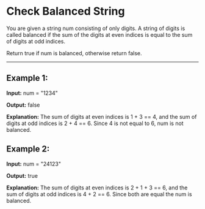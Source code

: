 # Check Balanced String

You are given a string num consisting of only digits. A string of digits is called balanced if the sum of the digits at even indices is equal to the sum of digits at odd indices.

Return true if num is balanced, otherwise return false.

--- 

## Example 1:

**Input:** num = "1234"

**Output:** false

**Explanation:** The sum of digits at even indices is 1 + 3 == 4, and the sum of digits at odd indices is 2 + 4 == 6. Since 4 is not equal to 6, num is not balanced.


## Example 2:

**Input:** num = "24123"

**Output:** true

**Explanation:** The sum of digits at even indices is 2 + 1 + 3 == 6, and the sum of digits at odd indices is 4 + 2 == 6. Since both are equal the num is balanced.